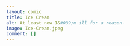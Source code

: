 ```yaml
---
layout: comic
title: Ice Cream
alt: At least now I&#039;m ill for a reason.
image: Ice-Cream.jpeg
comment: []
---
```

